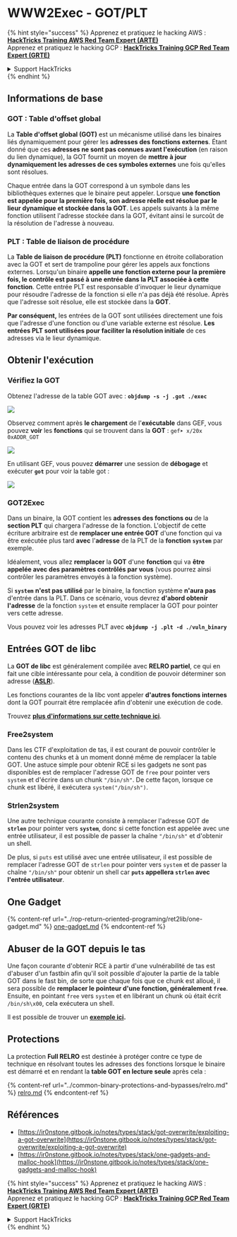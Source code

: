 # WWW2Exec - GOT/PLT

{% hint style="success" %}
Apprenez et pratiquez le hacking AWS :<img src="/.gitbook/assets/arte.png" alt="" data-size="line">[**HackTricks Training AWS Red Team Expert (ARTE)**](https://training.hacktricks.xyz/courses/arte)<img src="/.gitbook/assets/arte.png" alt="" data-size="line">\
Apprenez et pratiquez le hacking GCP : <img src="/.gitbook/assets/grte.png" alt="" data-size="line">[**HackTricks Training GCP Red Team Expert (GRTE)**<img src="/.gitbook/assets/grte.png" alt="" data-size="line">](https://training.hacktricks.xyz/courses/grte)

<details>

<summary>Support HackTricks</summary>

* Consultez les [**plans d'abonnement**](https://github.com/sponsors/carlospolop) !
* **Rejoignez le** 💬 [**groupe Discord**](https://discord.gg/hRep4RUj7f) ou le [**groupe telegram**](https://t.me/peass) ou **suivez-nous sur** **Twitter** 🐦 [**@hacktricks\_live**](https://twitter.com/hacktricks\_live)**.**
* **Partagez des astuces de hacking en soumettant des PR aux** [**HackTricks**](https://github.com/carlospolop/hacktricks) et [**HackTricks Cloud**](https://github.com/carlospolop/hacktricks-cloud) dépôts github.

</details>
{% endhint %}

## **Informations de base**

### **GOT : Table d'offset global**

La **Table d'offset global (GOT)** est un mécanisme utilisé dans les binaires liés dynamiquement pour gérer les **adresses des fonctions externes**. Étant donné que ces **adresses ne sont pas connues avant l'exécution** (en raison du lien dynamique), la GOT fournit un moyen de **mettre à jour dynamiquement les adresses de ces symboles externes** une fois qu'elles sont résolues.

Chaque entrée dans la GOT correspond à un symbole dans les bibliothèques externes que le binaire peut appeler. Lorsque **une fonction est appelée pour la première fois, son adresse réelle est résolue par le lieur dynamique et stockée dans la GOT**. Les appels suivants à la même fonction utilisent l'adresse stockée dans la GOT, évitant ainsi le surcoût de la résolution de l'adresse à nouveau.

### **PLT : Table de liaison de procédure**

La **Table de liaison de procédure (PLT)** fonctionne en étroite collaboration avec la GOT et sert de trampoline pour gérer les appels aux fonctions externes. Lorsqu'un binaire **appelle une fonction externe pour la première fois, le contrôle est passé à une entrée dans la PLT associée à cette fonction**. Cette entrée PLT est responsable d'invoquer le lieur dynamique pour résoudre l'adresse de la fonction si elle n'a pas déjà été résolue. Après que l'adresse soit résolue, elle est stockée dans la **GOT**.

**Par conséquent,** les entrées de la GOT sont utilisées directement une fois que l'adresse d'une fonction ou d'une variable externe est résolue. **Les entrées PLT sont utilisées pour faciliter la résolution initiale** de ces adresses via le lieur dynamique.

## Obtenir l'exécution

### Vérifiez la GOT

Obtenez l'adresse de la table GOT avec : **`objdump -s -j .got ./exec`**

![](<../../.gitbook/assets/image (121).png>)

Observez comment après **le chargement** de l'**exécutable** dans GEF, vous pouvez **voir** les **fonctions** qui se trouvent dans la **GOT** : `gef➤ x/20x 0xADDR_GOT`

![](<../../.gitbook/assets/image (620) (1) (1) (1) (1) (1) (1) (1) (1) (1) (1) (1) (1) (1) (1) (1) (1) (1) (1) (1) (1) (1) (1) (1) (1) (1) (1) (1) (1) (1) (1) (1) (2) (2) (2).png>)

En utilisant GEF, vous pouvez **démarrer** une session de **débogage** et exécuter **`got`** pour voir la table got :

![](<../../.gitbook/assets/image (496).png>)

### GOT2Exec

Dans un binaire, la GOT contient les **adresses des fonctions ou** de la **section PLT** qui chargera l'adresse de la fonction. L'objectif de cette écriture arbitraire est de **remplacer une entrée GOT** d'une fonction qui va être exécutée plus tard **avec** l'**adresse** de la PLT de la **fonction** **`system`** par exemple.

Idéalement, vous allez **remplacer** la **GOT** d'une **fonction** qui va **être appelée avec des paramètres contrôlés par vous** (vous pourrez ainsi contrôler les paramètres envoyés à la fonction système).

Si **`system`** **n'est pas utilisé** par le binaire, la fonction système **n'aura pas** d'entrée dans la PLT. Dans ce scénario, vous devrez **d'abord obtenir l'adresse** de la fonction `system` et ensuite remplacer la GOT pour pointer vers cette adresse.

Vous pouvez voir les adresses PLT avec **`objdump -j .plt -d ./vuln_binary`**

## Entrées GOT de libc

La **GOT de libc** est généralement compilée avec **RELRO partiel**, ce qui en fait une cible intéressante pour cela, à condition de pouvoir déterminer son adresse ([**ASLR**](../common-binary-protections-and-bypasses/aslr/)).

Les fonctions courantes de la libc vont appeler **d'autres fonctions internes** dont la GOT pourrait être remplacée afin d'obtenir une exécution de code.

Trouvez [**plus d'informations sur cette technique ici**](https://github.com/nobodyisnobody/docs/blob/main/code.execution.on.last.libc/README.md#1---targetting-libc-got-entries).

### **Free2system**

Dans les CTF d'exploitation de tas, il est courant de pouvoir contrôler le contenu des chunks et à un moment donné même de remplacer la table GOT. Une astuce simple pour obtenir RCE si les gadgets ne sont pas disponibles est de remplacer l'adresse GOT de `free` pour pointer vers `system` et d'écrire dans un chunk `"/bin/sh"`. De cette façon, lorsque ce chunk est libéré, il exécutera `system("/bin/sh")`.

### **Strlen2system**

Une autre technique courante consiste à remplacer l'adresse GOT de **`strlen`** pour pointer vers **`system`**, donc si cette fonction est appelée avec une entrée utilisateur, il est possible de passer la chaîne `"/bin/sh"` et d'obtenir un shell.

De plus, si `puts` est utilisé avec une entrée utilisateur, il est possible de remplacer l'adresse GOT de `strlen` pour pointer vers `system` et de passer la chaîne `"/bin/sh"` pour obtenir un shell car **`puts` appellera `strlen` avec l'entrée utilisateur**.

## **One Gadget**

{% content-ref url="../rop-return-oriented-programing/ret2lib/one-gadget.md" %}
[one-gadget.md](../rop-return-oriented-programing/ret2lib/one-gadget.md)
{% endcontent-ref %}

## **Abuser de la GOT depuis le tas**

Une façon courante d'obtenir RCE à partir d'une vulnérabilité de tas est d'abuser d'un fastbin afin qu'il soit possible d'ajouter la partie de la table GOT dans le fast bin, de sorte que chaque fois que ce chunk est alloué, il sera possible de **remplacer le pointeur d'une fonction, généralement `free`**.\
Ensuite, en pointant `free` vers `system` et en libérant un chunk où était écrit `/bin/sh\x00`, cela exécutera un shell.

Il est possible de trouver un [**exemple ici**](https://ctf-wiki.mahaloz.re/pwn/linux/glibc-heap/chunk\_extend\_overlapping/#hitcon-trainging-lab13)**.**

## **Protections**

La protection **Full RELRO** est destinée à protéger contre ce type de technique en résolvant toutes les adresses des fonctions lorsque le binaire est démarré et en rendant la **table GOT en lecture seule** après cela :

{% content-ref url="../common-binary-protections-and-bypasses/relro.md" %}
[relro.md](../common-binary-protections-and-bypasses/relro.md)
{% endcontent-ref %}

## Références

* [https://ir0nstone.gitbook.io/notes/types/stack/got-overwrite/exploiting-a-got-overwrite](https://ir0nstone.gitbook.io/notes/types/stack/got-overwrite/exploiting-a-got-overwrite)
* [https://ir0nstone.gitbook.io/notes/types/stack/one-gadgets-and-malloc-hook](https://ir0nstone.gitbook.io/notes/types/stack/one-gadgets-and-malloc-hook)

{% hint style="success" %}
Apprenez et pratiquez le hacking AWS :<img src="/.gitbook/assets/arte.png" alt="" data-size="line">[**HackTricks Training AWS Red Team Expert (ARTE)**](https://training.hacktricks.xyz/courses/arte)<img src="/.gitbook/assets/arte.png" alt="" data-size="line">\
Apprenez et pratiquez le hacking GCP : <img src="/.gitbook/assets/grte.png" alt="" data-size="line">[**HackTricks Training GCP Red Team Expert (GRTE)**<img src="/.gitbook/assets/grte.png" alt="" data-size="line">](https://training.hacktricks.xyz/courses/grte)

<details>

<summary>Support HackTricks</summary>

* Consultez les [**plans d'abonnement**](https://github.com/sponsors/carlospolop) !
* **Rejoignez le** 💬 [**groupe Discord**](https://discord.gg/hRep4RUj7f) ou le [**groupe telegram**](https://t.me/peass) ou **suivez-nous sur** **Twitter** 🐦 [**@hacktricks\_live**](https://twitter.com/hacktricks\_live)**.**
* **Partagez des astuces de hacking en soumettant des PR aux** [**HackTricks**](https://github.com/carlospolop/hacktricks) et [**HackTricks Cloud**](https://github.com/carlospolop/hacktricks-cloud) dépôts github.

</details>
{% endhint %}
